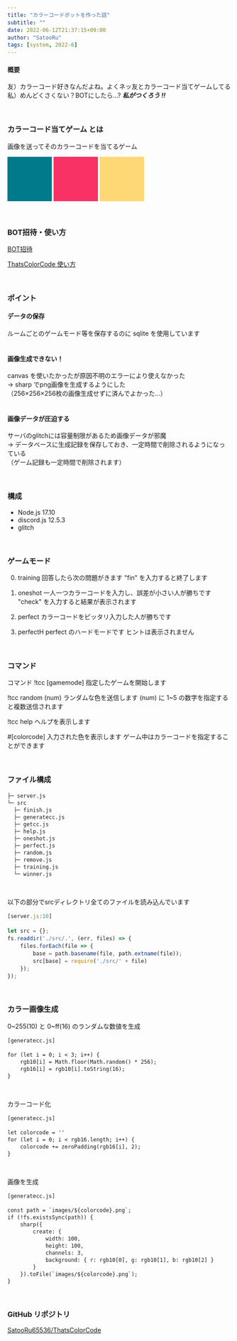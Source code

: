 ```yaml
---
title: "カラーコードボットを作った話"
subtitle: ""
date: 2022-06-12T21:37:15+09:00
author: "SatooRu"
tags: [system, 2022-6]
---
```



#### 概要
友）カラーコード好きなんだよね。よくネッ友とカラーコード当てゲームしてる  
私）めんどくさくない？BOTにしたら...? ***私がつくろう !!***
<!--more-->
<br>

### カラーコード当てゲーム とは
画像を送ってそのカラーコードを当てるゲーム

![261ac4](./img/017a8b.png)
![261ac4](./img/f83264.png)
![261ac4](./img/ffd876.png)

<br>

### BOT招待・使い方
[BOT招待](https://discord.com/oauth2/authorize?client_id=980406123620356106&permissions=34880&scope=bot)

[ThatsColorCode 使い方](/notyet/)

<br>

### ポイント
#### データの保存
ルームごとのゲームモード等を保存するのに sqlite を使用しています  
<br>

#### 画像生成できない！
canvas を使いたかったが原因不明のエラーにより使えなかった  
→ sharp でpng画像を生成するようにした  
（256×256×256枚の画像生成せずに済んでよかった...）  
<br>

#### 画像データが圧迫する
サーバのglitchには容量制限があるため画像データが邪魔  
→ データベースに生成記録を保存しておき、一定時間で削除されるようになっている  
（ゲーム記録も一定時間で削除されます）

<br>

### 構成
- Node.js 17.10  
- discord.js 12.5.3
- glitch

<br>

### ゲームモード
0. training
    回答したら次の問題がきます
    "fin" を入力すると終了します
1. oneshot
    一人一つカラーコードを入力し、誤差が小さい人が勝ちです
    "check" を入力すると結果が表示されます
2. perfect
    カラーコードをピッタリ入力した人が勝ちです

3. perfectH
    perfect のハードモードです
    ヒントは表示されません

<br>

### コマンド
コマンド
!tcc [gamemode]
    指定したゲームを開始します

!tcc random (num)
    ランダムな色を送信します
    (num) に 1~5 の数字を指定すると複数送信されます

!tcc help
    ヘルプを表示します

#[colorcode]
    入力された色を表示します
    ゲーム中はカラーコードを指定することができます

<br>

### ファイル構成
```
├─ server.js
└─ src
  ├─ finish.js
  ├─ generatecc.js
  ├─ getcc.js
  ├─ help.js
  ├─ oneshot.js
  ├─ perfect.js
  ├─ random.js
  ├─ remove.js
  ├─ training.js
  └─ winner.js
```

<br>

以下の部分でsrcディレクトリ全てのファイルを読み込んでいます
```node:server.js
[server.js:10]

let src = {};
fs.readdir('./src/.', (err, files) => {
    files.forEach(file => {
        base = path.basename(file, path.extname(file));
        src[base] = require('./src/' + file)
    });
});
```

<br>

### カラー画像生成
0~255(10) と 0~ff(16) のランダムな数値を生成

```node
[generatecc.js]

for (let i = 0; i < 3; i++) {
    rgb10[i] = Math.floor(Math.random() * 256);
    rgb16[i] = rgb10[i].toString(16);
}
```

<br>

カラーコード化

```node
[generatecc.js]

let colorcode = ''
for (let i = 0; i < rgb16.length; i++) {
    colorcode += zeroPadding(rgb16[i], 2);
}
```

<br>

画像を生成

```node
[generatecc.js]

const path = `images/${colorcode}.png`;
if (!fs.existsSync(path)) {
    sharp({
        create: {
            width: 100,
            height: 100,
            channels: 3,
            background: { r: rgb10[0], g: rgb10[1], b: rgb10[2] }
        }
    }).toFile(`images/${colorcode}.png`);
}
```

<br>

### GitHub リポジトリ
[SatooRu65536/ThatsColorCode](https://github.com/SatooRu65536/ThatsColorCode)

<br>